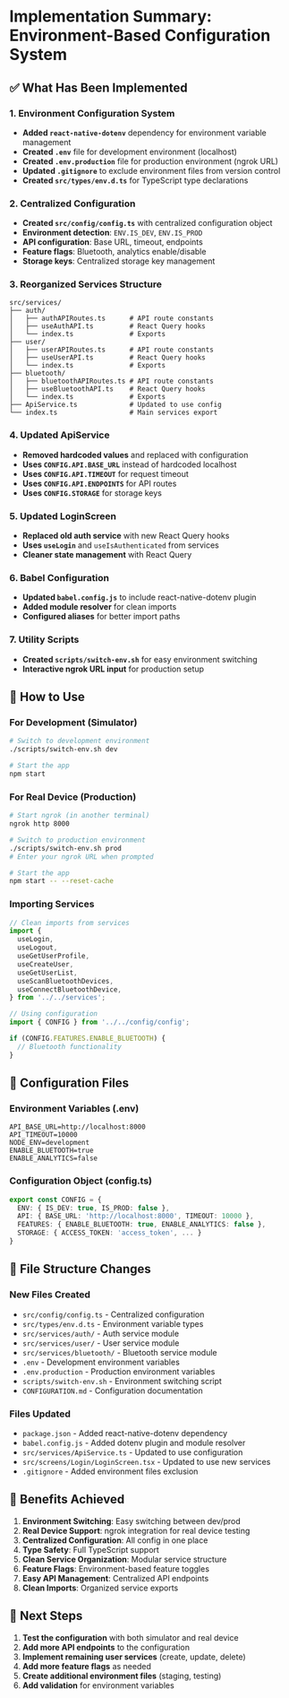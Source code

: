# Implementation Summary: Environment-Based Configuration System

## ✅ What Has Been Implemented

### 1. Environment Configuration System
- **Added `react-native-dotenv`** dependency for environment variable management
- **Created `.env`** file for development environment (localhost)
- **Created `.env.production`** file for production environment (ngrok URL)
- **Updated `.gitignore`** to exclude environment files from version control
- **Created `src/types/env.d.ts`** for TypeScript type declarations

### 2. Centralized Configuration
- **Created `src/config/config.ts`** with centralized configuration object
- **Environment detection**: `ENV.IS_DEV`, `ENV.IS_PROD`
- **API configuration**: Base URL, timeout, endpoints
- **Feature flags**: Bluetooth, analytics enable/disable
- **Storage keys**: Centralized storage key management

### 3. Reorganized Services Structure
```
src/services/
├── auth/
│   ├── authAPIRoutes.ts      # API route constants
│   ├── useAuthAPI.ts         # React Query hooks
│   └── index.ts              # Exports
├── user/
│   ├── userAPIRoutes.ts      # API route constants
│   ├── useUserAPI.ts         # React Query hooks
│   └── index.ts              # Exports
├── bluetooth/
│   ├── bluetoothAPIRoutes.ts # API route constants
│   ├── useBluetoothAPI.ts    # React Query hooks
│   └── index.ts              # Exports
├── ApiService.ts             # Updated to use config
└── index.ts                  # Main services export
```

### 4. Updated ApiService
- **Removed hardcoded values** and replaced with configuration
- **Uses `CONFIG.API.BASE_URL`** instead of hardcoded localhost
- **Uses `CONFIG.API.TIMEOUT`** for request timeout
- **Uses `CONFIG.API.ENDPOINTS`** for API routes
- **Uses `CONFIG.STORAGE`** for storage keys

### 5. Updated LoginScreen
- **Replaced old auth service** with new React Query hooks
- **Uses `useLogin`** and `useIsAuthenticated` from services
- **Cleaner state management** with React Query

### 6. Babel Configuration
- **Updated `babel.config.js`** to include react-native-dotenv plugin
- **Added module resolver** for clean imports
- **Configured aliases** for better import paths

### 7. Utility Scripts
- **Created `scripts/switch-env.sh`** for easy environment switching
- **Interactive ngrok URL input** for production setup

## 🚀 How to Use

### For Development (Simulator)
```bash
# Switch to development environment
./scripts/switch-env.sh dev

# Start the app
npm start
```

### For Real Device (Production)
```bash
# Start ngrok (in another terminal)
ngrok http 8000

# Switch to production environment
./scripts/switch-env.sh prod
# Enter your ngrok URL when prompted

# Start the app
npm start -- --reset-cache
```

### Importing Services
```typescript
// Clean imports from services
import {
  useLogin,
  useLogout,
  useGetUserProfile,
  useCreateUser,
  useGetUserList,
  useScanBluetoothDevices,
  useConnectBluetoothDevice,
} from '../../services';

// Using configuration
import { CONFIG } from '../../config/config';

if (CONFIG.FEATURES.ENABLE_BLUETOOTH) {
  // Bluetooth functionality
}
```

## 🔧 Configuration Files

### Environment Variables (.env)
```
API_BASE_URL=http://localhost:8000
API_TIMEOUT=10000
NODE_ENV=development
ENABLE_BLUETOOTH=true
ENABLE_ANALYTICS=false
```

### Configuration Object (config.ts)
```typescript
export const CONFIG = {
  ENV: { IS_DEV: true, IS_PROD: false },
  API: { BASE_URL: 'http://localhost:8000', TIMEOUT: 10000 },
  FEATURES: { ENABLE_BLUETOOTH: true, ENABLE_ANALYTICS: false },
  STORAGE: { ACCESS_TOKEN: 'access_token', ... }
}
```

## 📁 File Structure Changes

### New Files Created
- `src/config/config.ts` - Centralized configuration
- `src/types/env.d.ts` - Environment variable types
- `src/services/auth/` - Auth service module
- `src/services/user/` - User service module
- `src/services/bluetooth/` - Bluetooth service module
- `.env` - Development environment variables
- `.env.production` - Production environment variables
- `scripts/switch-env.sh` - Environment switching script
- `CONFIGURATION.md` - Configuration documentation

### Files Updated
- `package.json` - Added react-native-dotenv dependency
- `babel.config.js` - Added dotenv plugin and module resolver
- `src/services/ApiService.ts` - Updated to use configuration
- `src/screens/Login/LoginScreen.tsx` - Updated to use new services
- `.gitignore` - Added environment files exclusion

## 🎯 Benefits Achieved

1. **Environment Switching**: Easy switching between dev/prod
2. **Real Device Support**: ngrok integration for real device testing
3. **Centralized Configuration**: All config in one place
4. **Type Safety**: Full TypeScript support
5. **Clean Service Organization**: Modular service structure
6. **Feature Flags**: Environment-based feature toggles
7. **Easy API Management**: Centralized API endpoints
8. **Clean Imports**: Organized service exports

## 🔄 Next Steps

1. **Test the configuration** with both simulator and real device
2. **Add more API endpoints** to the configuration
3. **Implement remaining user services** (create, update, delete)
4. **Add more feature flags** as needed
5. **Create additional environment files** (staging, testing)
6. **Add validation** for environment variables 
